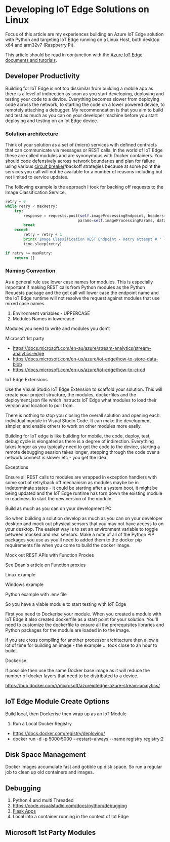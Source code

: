 # Developing IoT Edge Solutions on Linux

Focus of this article are my experiences building an Azure IoT Edge solution with Python and targeting IoT Edge running on a Linux Host, both desktop x64 and arm32v7 (Raspberry Pi).

This article should be read in conjunction with the [Azure IoT Edge documents and tutorials](https://docs.microsoft.com/en-us/azure/iot-edge/?WT.mc_id=iot-0000-dglover).

## Developer Productivity

Building for IoT Edge is not too dissimilar from building a mobile app as there is a level of indirection as soon as you start developing, deploying and testing your code to a device. Everything becomes slower from deploying code across the network, to starting the code on a lower powered device, to remotely attaching a debugger. My recommendation is that you aim to build and test as much as you can on your developer machine before you start deploying and testing on an Iot Edge device.

### Solution architecture

Think of your solution as a set of (micro) services with defined contracts that can communicate via messages or REST calls. In the world of IoT Edge these are called modules and are synonymous with Docker containers. You should code defensively across network boundaries and plan for failure using various [circuit breaker](https://en.wikipedia.org/wiki/Circuit_breaker_design_pattern)/backoff strategies because at some point the services you call will not be available for a number of reasons including but not limited to service updates.

The following example is the approach I took for backing off requests to the Image Classification Service.

```python
retry = 0
while retry < maxRetry:
    try:
        response = requests.post(self.imageProcessingEndpoint, headers=headers,
                                params=self.imageProcessingParams, data=frame)
        break
    except:
        retry = retry + 1
        print('Image Classification REST Endpoint - Retry attempt # ' + str(retry))
        time.sleep(retry)

if retry >= maxRetry:
    return []
```

### Naming Convention

As a general rule use lower case names for modules. This is especially important if making REST calls from Python modules as the Python Requests
package and the get call will lower case the endpoint name and the IoT Edge runtime will not resolve the request against modules that use mixed case names.

1. Environment variables - UPPERCASE
1. Modules Names in lowercase

Modules you need to write and modules you don’t

Microsoft 1st party

- https://docs.microsoft.com/en-au/azure/stream-analytics/stream-analytics-edge 
- https://docs.microsoft.com/en-us/azure/iot-edge/how-to-store-data-blob 
- https://docs.microsoft.com/en-us/azure/iot-edge/how-to-ci-cd 

IoT Edge Extensions

Use the Visual Studio IoT Edge Extension to scaffold your solution. This will create your project structure, the modules, dockerfiles and the deployment.json file which instructs IoT Edge what modules to load their version and location to pull from.

There is nothing to stop you closing the overall solution and opening each individual module in Visual Studio Code. It can make the development simpler, and enable others to work on other modules more easily. 

Building for IoT edge is like building for mobile, the code, deploy, test, debug cycle is elongated as there is a degree of indirection. Everything takes longer as you typically need to get the code to the device, starting a remote debugging session takes longer, stepping through the code over a network connect is slower etc - you get the idea.

Exceptions

Ensure all REST calls to modules are wrapped in exception handlers with some sort of retry/back off mechanism as modules maybe be in indeterminate states - it could be starting after a system boot, it might be being updated and the IoT Edge runtime has torn down the existing module in readiness to start the new version of the module. 

Build as much as you can on your development PC

So when building a solution develop as much as you can on your developer desktop and mock out physical sensors that you may not have access to on your desktop. The easiest way is to set an environment variable to toggle between mocked and real sensors. Make a note of all of the Python PIP packages you use as you'll need to added them to the docker pip requirements file when you come to build the docker image.

Mock out REST APIs with Function Proxies

See Dean's article on Function proxies

Linux example

Windows example

Python example with .env file

So you have a viable module to start testing with IoT Edge 

First you need to Dockerise your module. When you created a module with IoT Edge it also created dockerfile as a start point for your solution.
You'll need to customize the dockerfile to ensure all the prerequisites libraries and Python packages for the module are loaded in to the image. 

If you are cross compiling for another processor architecture then allow a lot of time for building an image - the example … 
took close to an hour to build.

Dockerise

If possible then use the same Docker base image as it will reduce the number of docker layers that need to be distributed to a device. 

https://hub.docker.com/r/microsoft/azureiotedge-azure-stream-analytics/ 

## IoT Edge Module Create Options

Build local, then Dockerise then wrap up as an IoT Module

1. Run a Local Docker Registry

- https://docs.docker.com/registry/deploying/
- docker run -d -p 5000:5000 --restart=always --name registry registry:2

## Disk Space Management

Docker images accumulate fast and gobble up disk space. So run a regular job to clean up old containers and images.

## Debugging

1. Python 4 and multi Threaded
2. https://code.visualstudio.com/docs/python/debugging
3. [Flask Apps](https://code.visualstudio.com/docs/python/debugging#_flask-debugging/?WT.mc_id=iot-0000-dglover)
4. Local into a container running in the context of Iot Edge

## Microsoft 1st Party Modules
